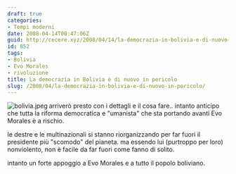 ```yaml
---
draft: true
categories:
- Tempi moderni
date: 2008-04-14T00:47:06Z
guid: http://cecere.xyz/2008/04/14/la-democrazia-in-bolivia-e-di-nuovo-in-pericolo/
id: 852
tags:
- Bolivia
- Evo Morales
- rivoluzione
title: La democrazia in Bolivia è di nuovo in pericolo
slug: /2008/04/la-democrazia-in-bolivia-e-di-nuovo-in-pericolo/
---
```


<img src='http://cecere.xyz/wp-content/uploads/sites/3/2008/04/bolivia.jpeg' alt='bolivia.jpeg' align="left" />arriverò presto con i dettagli e il cosa fare.. intanto anticipo che tutta la riforma democratica e "umanista" che sta portando avanti Evo Morales è a rischio.

le destre e le multinazionali si stanno riorganizzando per far fuori il presidente più "scomodo" del pianeta. ma essendo lui (purtroppo per loro) nonviolento, non è facile da far fuori come fanno di solito.

intanto un forte appoggio a Evo Morales e a tutto il popolo boliviano.